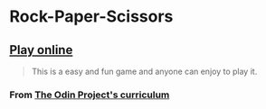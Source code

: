 # Rock-Paper-Scissors

## [Play online](https://mugabeignace.github.io/Rock-Paper-Scissors)

>This is a easy and fun game and anyone can enjoy to play it.

### From [The Odin Project's curriculum](https://www.theodinproject.com/lessons/foundations-rock-paper-scissors)

